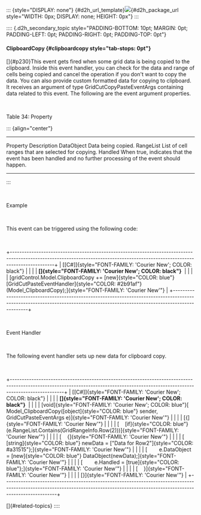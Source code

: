 ::: {style="DISPLAY: none"}
[](ms-xhelp:///?Id=d2h_url_template){#d2h_url_template}![](!package_url!){#d2h_package_url style="WIDTH: 0px; DISPLAY: none; HEIGHT: 0px"}
:::

:::: {.d2h_secondary_topic style="PADDING-BOTTOM: 10pt; MARGIN: 0pt; PADDING-LEFT: 0pt; PADDING-RIGHT: 0pt; PADDING-TOP: 0pt"}
#### ClipboardCopy {#clipboardcopy style="tab-stops: 0pt"}

[]{#p230}This event gets fired when some grid data is being copied to the clipboard. Inside this event handler, you can check for the data and range of cells being copied and cancel the operation if you don't want to copy the data. You can also provide custom formatted data for copying to clipboard. It receives an argument of type GridCutCopyPasteEventArgs containing data related to this event. The following are the event argument properties.

 

Table 34: Property

::: {align="center"}
  ------------ ------------------------------------------------------------------------------------------------------------
  Property     Description
  DataObject   Data being copied.
  RangeList    List of cell ranges that are selected for copying.
  Handled      When true, indicates that the event has been handled and no further processing of the event should happen.
  ------------ ------------------------------------------------------------------------------------------------------------
:::

 

Example

 

This event can be triggered using the following code:

 

+------------------------------------------------------------------------------------------------------------------------------------------------------------------------------+
| [\[C#\]]{style="FONT-FAMILY: 'Courier New'; COLOR: black"}                                                                                                                   |
|                                                                                                                                                                              |
| **[]{style="FONT-FAMILY: 'Courier New'; COLOR: black"}**                                                                                                                     |
|                                                                                                                                                                              |
| [gridControl.Model.ClipboardCopy += [new]{style="COLOR: blue"} [GridCutPasteEventHandler]{style="COLOR: #2b91af"}(Model_ClipboardCopy);]{style="FONT-FAMILY: 'Courier New'"} |
+------------------------------------------------------------------------------------------------------------------------------------------------------------------------------+

 

Event Handler

 

The following event handler sets up new data for clipboard copy.

 

+----------------------------------------------------------------------------------------------------------------------------------------------------------------------------------+
| [\[C#\]]{style="FONT-FAMILY: 'Courier New'; COLOR: black"}                                                                                                                       |
|                                                                                                                                                                                  |
| **[]{style="FONT-FAMILY: 'Courier New'; COLOR: black"}**                                                                                                                         |
|                                                                                                                                                                                  |
| [void]{style="FONT-FAMILY: 'Courier New'; COLOR: blue"}[ Model_ClipboardCopy([object]{style="COLOR: blue"} sender, GridCutPasteEventArgs e)]{style="FONT-FAMILY: 'Courier New'"} |
|                                                                                                                                                                                  |
| [{]{style="FONT-FAMILY: 'Courier New'"}                                                                                                                                          |
|                                                                                                                                                                                  |
| [    [if]{style="COLOR: blue"} (e.RangeList.Contains(GridRangeInfo.Row(2)))]{style="FONT-FAMILY: 'Courier New'"}                                                                 |
|                                                                                                                                                                                  |
| [    {]{style="FONT-FAMILY: 'Courier New'"}                                                                                                                                      |
|                                                                                                                                                                                  |
| [        [string]{style="COLOR: blue"} newData = [\"Data for Row2\"]{style="COLOR: #a31515"};]{style="FONT-FAMILY: 'Courier New'"}                                               |
|                                                                                                                                                                                  |
| [        e.DataObject = [new]{style="COLOR: blue"} DataObject(newData);]{style="FONT-FAMILY: 'Courier New'"}                                                                     |
|                                                                                                                                                                                  |
| [        e.Handled = [true]{style="COLOR: blue"};]{style="FONT-FAMILY: 'Courier New'"}                                                                                           |
|                                                                                                                                                                                  |
| [    }]{style="FONT-FAMILY: 'Courier New'"}                                                                                                                                      |
|                                                                                                                                                                                  |
| [}]{style="FONT-FAMILY: 'Courier New'"}                                                                                                                                          |
+----------------------------------------------------------------------------------------------------------------------------------------------------------------------------------+

[]{#related-topics}
::::
